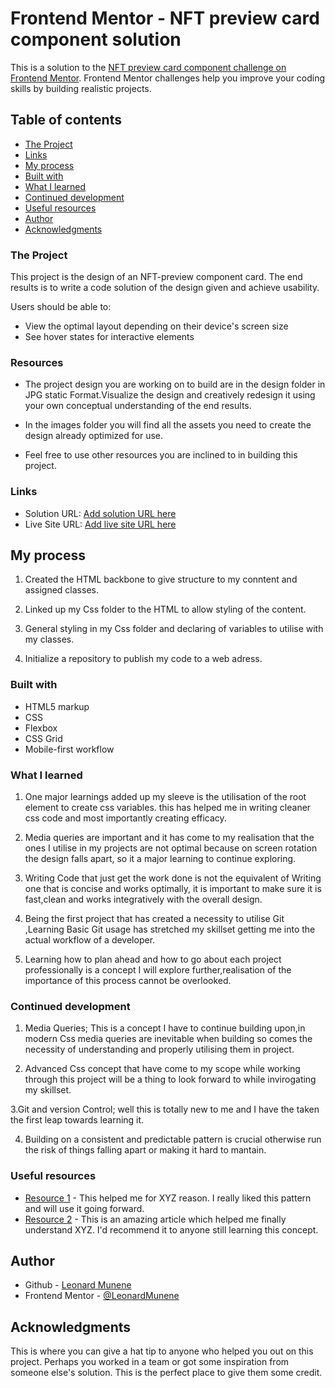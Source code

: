# Frontend Mentor - NFT preview card component solution

This is a solution to the [NFT preview card component challenge on Frontend Mentor](https://www.frontendmentor.io/challenges/nft-preview-card-component-SbdUL_w0U). Frontend Mentor challenges help you improve your coding skills by building realistic projects. 

## Table of contents

  - [The Project](#the-Project)
  - [Links](#links)
  - [My process](#my-process)
  - [Built with](#built-with)
  - [What I learned](#what-i-learned)
  - [Continued development](#continued-development)
  - [Useful resources](#useful-resources)
- [Author](#author)
- [Acknowledgments](#acknowledgments)


### The Project

This project is the design of an NFT-preview component card. 
The end results is to write a code solution of the design given and achieve usability.  

Users should be able to:

- View the optimal layout depending on their device's screen size
- See hover states for interactive elements

### Resources
* The project design you are working on to build are in the design folder in JPG static Format.Visualize
the design and creatively redesign it using your own conceptual understanding of the end results.

* In the images folder you will find all the assets you need to create the design already optimized for use.

* Feel free to use other resources you are inclined to in building this project.
### Links

- Solution URL: [Add solution URL here](https://your-solution-url.com)
- Live Site URL: [Add live site URL here](https://your-live-site-url.com)

## My process
1. Created the HTML backbone to give structure to my conntent and assigned classes.

2. Linked up my Css folder to the HTML to allow styling of the content.

3. General styling in my Css folder and declaring of variables to utilise with my classes.

4. Initialize a repository to publish my code to a web adress.

### Built with

-  HTML5 markup
- CSS 
- Flexbox
- CSS Grid
- Mobile-first workflow

### What I learned
1. One major learnings added up my sleeve is the utilisation of the root element to create css variables.
this  has helped me in writing cleaner css code and most importantly creating efficacy. 

2. Media queries are important and it has come to my realisation that the ones I utilise in my projects are not optimal
because  on screen rotation the design falls apart, so it a major learning to continue exploring.

3. Writing Code that just get the work done is not the equivalent of Writing one that is concise and works optimally,
it is important to make sure it is fast,clean and works integratively with the overall design.

4. Being the first project that has created a necessity to utilise Git ,Learning Basic Git usage has stretched 
my skillset getting me into the actual workflow of a developer.

5. Learning how to plan ahead and how to go about each project professionally is a concept I will explore
further,realisation of the importance of this process cannot be overlooked.


### Continued development
1. Media Queries; This is a concept I have to continue building upon,in modern Css media queries are inevitable when 
building so comes the necessity of understanding and properly utilising them in project.    

2. Advanced Css concept that have come to my scope while working through this project will be a  thing
to look forward to while invirogating my skillset.

3.Git and version Control; well this is totally new to me and I have the taken the first leap
towards learning it.

4. Building on a consistent and predictable pattern is crucial otherwise run the risk of things falling apart
or making it hard to mantain.

### Useful resources

- [Resource 1](https://www.w3schools.com) - This helped me for XYZ reason. I really liked this pattern and will use it going forward.
- [Resource 2](https://devdocs.io/) - This is an amazing article which helped me finally understand XYZ. I'd recommend it to anyone still learning this concept.

## Author

- Github - [Leonard Munene](https://github.com/LeonardMunene)
- Frontend Mentor - [@LeonardMunene](https://www.frontendmentor.io/profile/LeonardMunene)

## Acknowledgments

This is where you can give a hat tip to anyone who helped you out on this project. Perhaps you worked in a team or got some inspiration from someone else's solution. This is the perfect place to give them some credit.

